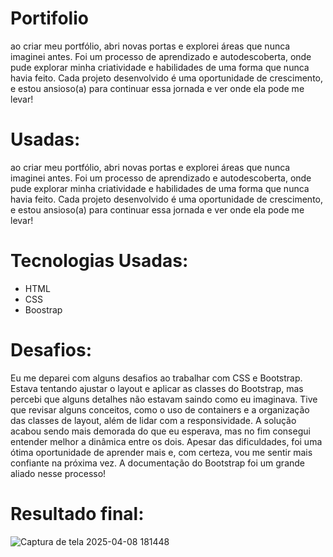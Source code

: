 # Portifolio

ao criar meu portfólio, abri novas portas e explorei áreas que nunca imaginei antes. Foi um processo de aprendizado e autodescoberta, onde pude explorar minha criatividade e habilidades de uma forma que nunca havia feito. Cada projeto desenvolvido é uma oportunidade de crescimento, e estou ansioso(a) para continuar essa jornada e ver onde ela pode me levar!


#  Usadas:
ao criar meu portfólio, abri novas portas e explorei áreas que nunca imaginei antes. Foi um processo de aprendizado e autodescoberta, onde pude explorar minha criatividade e habilidades de uma forma que nunca havia feito. Cada projeto desenvolvido é uma oportunidade de crescimento, e estou ansioso(a) para continuar essa jornada e ver onde ela pode me levar!


# Tecnologias Usadas:

- HTML
- CSS
- Boostrap

# Desafios: 

Eu me deparei com alguns desafios ao trabalhar com CSS e Bootstrap. Estava tentando ajustar o layout e aplicar as classes do Bootstrap, mas percebi que alguns detalhes não estavam saindo como eu imaginava. Tive que revisar alguns conceitos, como o uso de containers e a organização das classes de layout, além de lidar com a responsividade. A solução acabou sendo mais demorada do que eu esperava, mas no fim consegui entender melhor a dinâmica entre os dois. Apesar das dificuldades, foi uma ótima oportunidade de aprender mais e, com certeza, vou me sentir mais confiante na próxima vez. A documentação do Bootstrap foi um grande aliado nesse processo!

# Resultado final: 

![Captura de tela 2025-04-08 181448](https://github.com/user-attachments/assets/7c0b283e-761f-4072-a9c6-1b43a9973411)